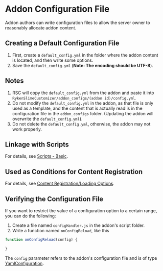 # Addon Configuration File

Addon authors can write configuration files to allow the server owner to reasonably allocate addon content.

## Creating a Default Configuration File
1. First, create a `default_config.yml` in the folder where the addon content is located, and then write some options.
2. Save the `default_config.yml` (**Note: The encoding should be UTF-8**).

## Notes
1. RSC will copy the `default_config.yml` from the addon and paste it into `RykenSlimeCustomizer/addon_configs/(addon id)/config.yml`.
2. Do not modify the `default_config.yml` in the addon, as that file is only used as a template, and the content that is actually read is in the configuration file in the `addon_configs` folder.
   (Updating the addon will overwrite the `default_config.yml`).
3. Do not delete the `default_config.yml`, otherwise, the addon may not work properly.

## Linkage with Scripts
For details, see [Scripts - Basic](../scripts-basic/basic.md#addon-configuration-file).

## Used as Conditions for Content Registration
For details, see [Content Registration/Loading Options](context-options.md#about-conditions).

## Verifying the Configuration File
If you want to restrict the value of a configuration option to a certain range, you can do the following:
1. Create a file named `configHandler.js` in the addon's script folder.
2. Write a function named `onConfigReload`, like this

```js
function onConfigReload(config) {
  
}  
```

The `config` parameter refers to the addon's configuration file and is of type [YamlConfiguration](https://hub.spigotmc.org/javadocs/spigot/org/bukkit/configuration/file/YamlConfiguration.html).
